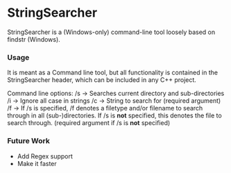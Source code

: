 # StringSearcher

StringSearcher is a (Windows-only) command-line tool loosely based on findstr (Windows).

### Usage
It is meant as a Command line tool, but all functionality is contained in the StringSearcher header, which can be included in any C++ project.

Command line options:
/s    ->    Searches current directory and sub-directories
/i    ->    Ignore all case in strings
/c    ->    String to search for (required argument)
/f    ->    If /s is specified, /f denotes a filetype and/or filename to search through in all (sub-)directories. If /s is **not** specified, this denotes the file to search through. (required argument if /s is **not** specified)

### Future Work
- Add Regex support
- Make it faster
